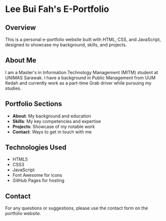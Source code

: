 # Lee Bui Fah's E-Portfolio

## Overview
This is a personal e-portfolio website built with HTML, CSS, and JavaScript, designed to showcase my background, skills, and projects.

## About Me
I am a Master's in Information Technology Management (MITM) student at UNIMAS Sarawak. I have a background in Public Management from UUM Kedah and currently work as a part-time Grab driver while pursuing my studies.

## Portfolio Sections
- **About**: My background and education
- **Skills**: My key competencies and expertise
- **Projects**: Showcase of my notable work
- **Contact**: Ways to get in touch with me

## Technologies Used
- HTML5
- CSS3
- JavaScript
- Font Awesome for icons
- GitHub Pages for hosting

## Contact
For any questions or suggestions, please use the contact form on the portfolio website.
